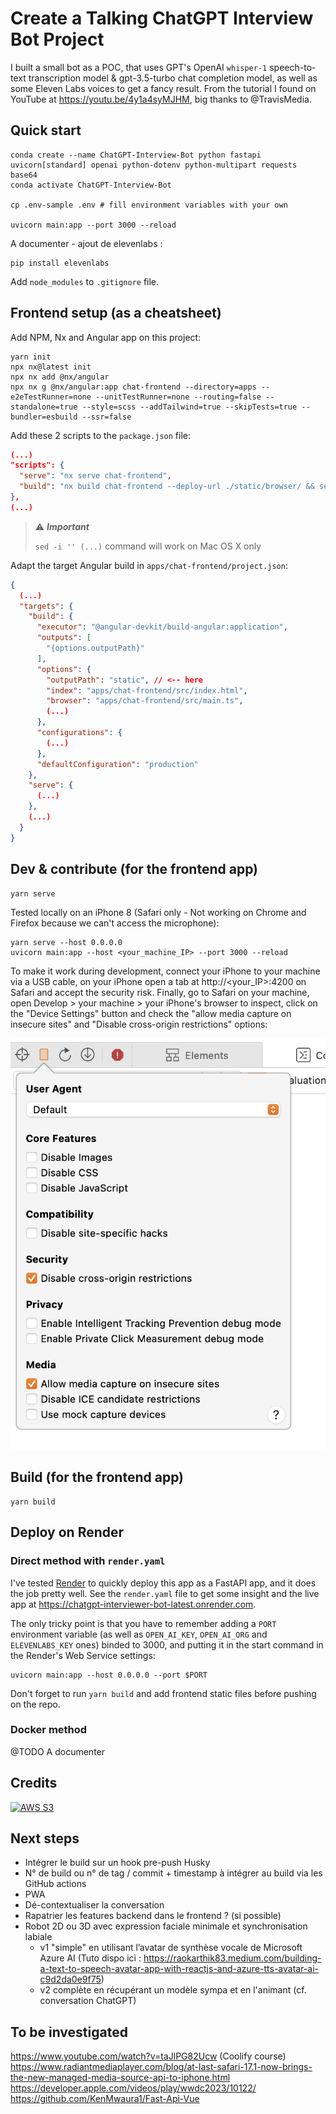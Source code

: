 # Create a Talking ChatGPT Interview Bot Project

I built a small bot as a POC, that uses GPT's OpenAI `whisper-1` speech-to-text transcription model & gpt-3.5-turbo chat completion model, as well as some Eleven Labs voices to get a fancy result.
From the tutorial I found on YouTube at https://youtu.be/4y1a4syMJHM, big thanks to @TravisMedia.

## Quick start

```shell
conda create --name ChatGPT-Interview-Bot python fastapi uvicorn[standard] openai python-dotenv python-multipart requests base64
conda activate ChatGPT-Interview-Bot

cp .env-sample .env # fill environment variables with your own

uvicorn main:app --port 3000 --reload
```

A documenter - ajout de elevenlabs :

```shell
pip install elevenlabs
```

Add `node_modules` to `.gitignore` file.

## Frontend setup (as a cheatsheet)

Add NPM, Nx and Angular app on this project:

```shell
yarn init
npx nx@latest init
npx nx add @nx/angular
npx nx g @nx/angular:app chat-frontend --directory=apps --e2eTestRunner=none --unitTestRunner=none --routing=false --standalone=true --style=scss --addTailwind=true --skipTests=true --bundler=esbuild --ssr=false
```

Add these 2 scripts to the `package.json` file:

```json
(...)
"scripts": {
  "serve": "nx serve chat-frontend",
  "build": "nx build chat-frontend --deploy-url ./static/browser/ && sed -i '' 's/favicon.ico/.\\/static\\/browser\\/favicon.ico/g' static/browser/index.html"
},
(...)
```

> :warning: **_Important_**
>
> `sed -i '' (...)` command will work on Mac OS X only

Adapt the target Angular build in `apps/chat-frontend/project.json`:

```json
{
  (...)
  "targets": {
    "build": {
      "executor": "@angular-devkit/build-angular:application",
      "outputs": [
        "{options.outputPath}"
      ],
      "options": {
        "outputPath": "static", // <-- here
        "index": "apps/chat-frontend/src/index.html",
        "browser": "apps/chat-frontend/src/main.ts",
        (...)
      },
      "configurations": {
        (...)
      },
      "defaultConfiguration": "production"
    },
    "serve": {
      (...)
    },
    (...)
  }
}
```

## Dev & contribute (for the frontend app)

```shell
yarn serve
```

Tested locally on an iPhone 8 (Safari only - Not working on Chrome and Firefox because we can't access the microphone):

```shell
yarn serve --host 0.0.0.0
uvicorn main:app --host <your_machine_IP> --port 3000 --reload
```

To make it work during development, connect your iPhone to your machine via a USB cable, on your iPhone open a tab at http://<your_IP>:4200 on Safari and accept the security risk.
Finally, go to Safari on your machine, open Develop > your machine > your iPhone's browser to inspect, click on the "Device Settings" button and check the "allow media capture on insecure sites" and "Disable cross-origin restrictions" options:

![alt text](Safari-allow-media-capture-on-insecure-sites.png)

## Build (for the frontend app)

```shell
yarn build
```

## Deploy on Render

### Direct method with `render.yaml`

I've tested [Render](https://dashboard.render.com/web) to quickly deploy this app as a FastAPI app, and it does the job pretty well. See the `render.yaml` file to get some insight and the live app at https://chatgpt-interviewer-bot-latest.onrender.com.

The only tricky point is that you have to remember adding a `PORT` environment variable (as well as `OPEN_AI_KEY`, `OPEN_AI_ORG` and `ELEVENLABS_KEY` ones) binded to 3000, and putting it in the start command in the Render's Web Service settings:

```shell
uvicorn main:app --host 0.0.0.0 --port $PORT
```

Don't forget to run `yarn build` and add frontend static files before pushing on the repo.

### Docker method

@TODO A documenter

## Credits

[![AWS S3](https://yt3.googleusercontent.com/ytc/AIdro_l00TDaIm6OxCv6eJtOwdn2RHbFjeUJ8OJYVGmgdA4pEQ=s160-c-k-c0x00ffffff-no-rj)](https://www.youtube.com/@TravisMedia 'Travis Media')

## Next steps

- Intégrer le build sur un hook pre-push Husky
- N° de build ou n° de tag / commit + timestamp à intégrer au build via les GitHub actions
- PWA
- Dé-contextualiser la conversation
- Rapatrier les features backend dans le frontend ? (si possible)
- Robot 2D ou 3D avec expression faciale minimale et synchronisation labiale
  - v1 "simple" en utilisant l’avatar de synthèse vocale de Microsoft Azure AI (Tuto dispo ici : https://raokarthik83.medium.com/building-a-text-to-speech-avatar-app-with-reactjs-and-azure-tts-avatar-ai-c9d2da0e9f75)
  - v2 complète en récupérant un modèle sympa et en l'animant (cf. conversation ChatGPT)

## To be investigated

https://www.youtube.com/watch?v=taJlPG82Ucw (Coolify course)
https://www.radiantmediaplayer.com/blog/at-last-safari-17.1-now-brings-the-new-managed-media-source-api-to-iphone.html
https://developer.apple.com/videos/play/wwdc2023/10122/
https://github.com/KenMwaura1/Fast-Api-Vue
